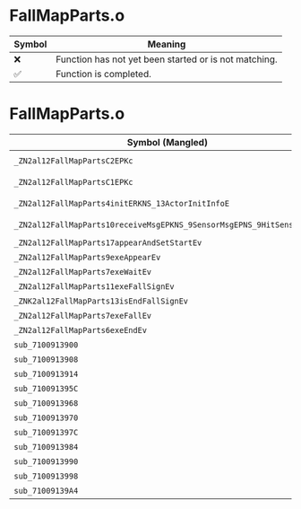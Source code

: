 # FallMapParts.o
| Symbol | Meaning 
| ------------- | ------------- 
| :x: | Function has not yet been started or is not matching. 
| :white_check_mark: | Function is completed. 


# FallMapParts.o
| Symbol (Mangled) | Symbol (Demangled) | Decompiled? |
| ------------- |  ------------- | ------------- |
| `_ZN2al12FallMapPartsC2EPKc` | `al::FallMapParts::FallMapParts(char const*)` | :x: |
| `_ZN2al12FallMapPartsC1EPKc` | `al::FallMapParts::FallMapParts(char const*)` | :x: |
| `_ZN2al12FallMapParts4initERKNS_13ActorInitInfoE` | `al::FallMapParts::init(al::ActorInitInfo const&)` | :x: |
| `_ZN2al12FallMapParts10receiveMsgEPKNS_9SensorMsgEPNS_9HitSensorES5_` | `al::FallMapParts::receiveMsg(al::SensorMsg const*,al::HitSensor *,al::HitSensor *)` | :x: |
| `_ZN2al12FallMapParts17appearAndSetStartEv` | `al::FallMapParts::appearAndSetStart(void)` | :x: |
| `_ZN2al12FallMapParts9exeAppearEv` | `al::FallMapParts::exeAppear(void)` | :x: |
| `_ZN2al12FallMapParts7exeWaitEv` | `al::FallMapParts::exeWait(void)` | :x: |
| `_ZN2al12FallMapParts11exeFallSignEv` | `al::FallMapParts::exeFallSign(void)` | :x: |
| `_ZNK2al12FallMapParts13isEndFallSignEv` | `al::FallMapParts::isEndFallSign(void)const` | :x: |
| `_ZN2al12FallMapParts7exeFallEv` | `al::FallMapParts::exeFall(void)` | :x: |
| `_ZN2al12FallMapParts6exeEndEv` | `al::FallMapParts::exeEnd(void)` | :x: |
| `sub_7100913900` | `` | :x: |
| `sub_7100913908` | `` | :x: |
| `sub_7100913914` | `` | :x: |
| `sub_710091395C` | `` | :x: |
| `sub_7100913968` | `` | :x: |
| `sub_7100913970` | `` | :x: |
| `sub_710091397C` | `` | :x: |
| `sub_7100913984` | `` | :x: |
| `sub_7100913990` | `` | :x: |
| `sub_7100913998` | `` | :x: |
| `sub_71009139A4` | `` | :x: |

